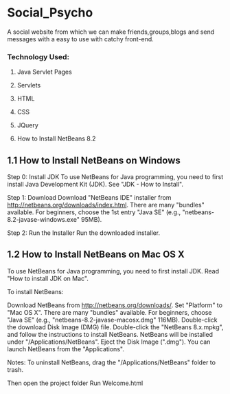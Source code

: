 # Social_Psycho
A social website from which we can make friends,groups,blogs and send messages with a easy to use with catchy front-end.


### Technology Used:
1. Java Servlet Pages
2. Servlets
3. HTML
4. CSS
5. JQuery

1.  How to Install NetBeans 8.2
## 1.1  How to Install NetBeans on Windows
Step 0: Install JDK
To use NetBeans for Java programming, you need to first install Java Development Kit (JDK). See "JDK - How to Install".

Step 1: Download
Download "NetBeans IDE" installer from http://netbeans.org/downloads/index.html. There are many "bundles" available. For beginners, choose the 1st entry "Java SE" (e.g., "netbeans-8.2-javase-windows.exe" 95MB).

Step 2: Run the Installer
Run the downloaded installer.

## 1.2  How to Install NetBeans on Mac OS X
To use NetBeans for Java programming, you need to first install JDK. Read "How to install JDK on Mac".

To install NetBeans:

Download NetBeans from http://netbeans.org/downloads/. Set "Platform" to "Mac OS X". There are many "bundles" available. For beginners, choose "Java SE" (e.g., "netbeans-8.2-javase-macosx.dmg" 116MB).
Double-click the download Disk Image (DMG) file.
Double-click the "NetBeans 8.x.mpkg", and follow the instructions to install NetBeans. NetBeans will be installed under "/Applications/NetBeans".
Eject the Disk Image (".dmg").
You can launch NetBeans from the "Applications".

Notes: To uninstall NetBeans, drag the "/Applications/NetBeans" folder to trash.

Then open the project folder
Run Welcome.html 
